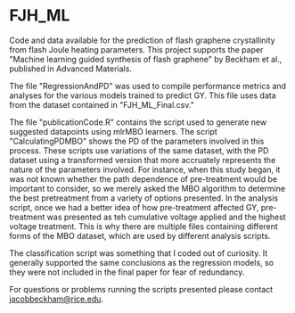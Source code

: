 # FJH_ML
Code and data available for the prediction of flash graphene crystallinity from flash Joule heating parameters. This project supports the paper "Machine learning guided synthesis of flash graphene" by Beckham et al., published in Advanced Materials. 

The file "RegressionAndPD" was used to compile performance metrics and analyses for the various models trained to predict GY. This file uses data from the dataset contained in "FJH_ML_Final.csv." 

The file "publicationCode.R" contains the script used to generate new suggested datapoints using mlrMBO learners. The script "CalculatingPDMBO" shows the PD of the parameters involved in this process. These scripts use variations of the same dataset, with the PD dataset using a transformed version that more accruately represents the nature of the parameters involved. For instance, when this study began, it was not known whether the path dependence of pre-treatment would be important to consider, so we merely asked the MBO algorithm to determine the best pretreatment from a variety of options presented. In the analysis script, once we had a better idea of how pre-treatment affected GY, pre-treatment was presented as teh cumulative voltage applied and the highest voltage treatment. This is why there are multiple files containing different forms of the MBO dataset, which are used by different analysis scripts. 

The classification script was something that I coded out of curiosity. It generally supported the same conclusions as the regression models, so they were not included in the final paper for fear of redundancy. 

For questions or problems running the scripts presented please contact jacobbeckham@rice.edu. 
